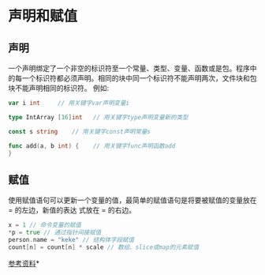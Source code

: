 # 声明和赋值

## 声明

一个声明绑定了一个非空的标识符至一个常量、类型、变量、函数或是包。程序中的每一个标识符都必须声明。相同的块中同一个标识符不能声明两次，文件块和包块不能声明相同的标识符。
例如:

```go
var i int     // 用关键字var声明变量i
```

```go
type IntArray [16]int   // 用关键字type声明变量新的类型
```

```go
const s string    // 用关键字const声明常量s
```

```go
func add(a, b int) {    // 用关键字func声明函数add
}
```

## 赋值

使用赋值语句可以更新一个变量的值，最简单的赋值语句是将要被赋值的变量放在 = 的左边，新值的表达
式放在 = 的右边。

```go
x = 1 // 命令变量的赋值
*p = true // 通过指针间接赋值
person.name = "keke" // 结构体字段赋值
count[n] = count[n] * scale // 数组、slice或map的元素赋值
```

[参考资料](https://github.com/KeKe-Li/For-learning-Go-Tutorial/blob/master/src/chapter01/01.0.md)\*
